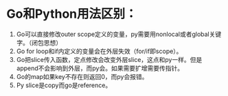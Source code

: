 # Go和Python用法区别：

1. Go可以直接修改outer scope定义的变量，py需要用nonlocal或者global关键字。（闭包思想）
2. Go for loop和if内定义的变量会在外层失效（for/if即scope）。
3. Go把slice传入函数，定点修改会改变外层slice，这点和py一样。但是append不会影响到外层，而py会。如果需要扩增需要传指针。
4. Go的map如果key不存在则返回0，而py会报错。
5. Py slice是copy而go是reference。
